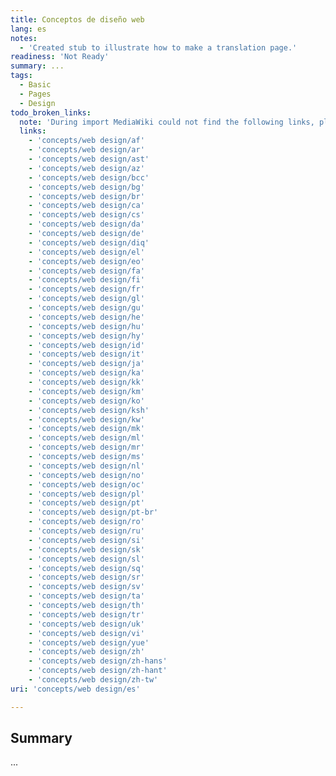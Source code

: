 ```yaml
---
title: Conceptos de diseño web
lang: es
notes:
  - 'Created stub to illustrate how to make a translation page.'
readiness: 'Not Ready'
summary: ...
tags:
  - Basic
  - Pages
  - Design
todo_broken_links:
  note: 'During import MediaWiki could not find the following links, please fix and adjust this list.'
  links:
    - 'concepts/web design/af'
    - 'concepts/web design/ar'
    - 'concepts/web design/ast'
    - 'concepts/web design/az'
    - 'concepts/web design/bcc'
    - 'concepts/web design/bg'
    - 'concepts/web design/br'
    - 'concepts/web design/ca'
    - 'concepts/web design/cs'
    - 'concepts/web design/da'
    - 'concepts/web design/de'
    - 'concepts/web design/diq'
    - 'concepts/web design/el'
    - 'concepts/web design/eo'
    - 'concepts/web design/fa'
    - 'concepts/web design/fi'
    - 'concepts/web design/fr'
    - 'concepts/web design/gl'
    - 'concepts/web design/gu'
    - 'concepts/web design/he'
    - 'concepts/web design/hu'
    - 'concepts/web design/hy'
    - 'concepts/web design/id'
    - 'concepts/web design/it'
    - 'concepts/web design/ja'
    - 'concepts/web design/ka'
    - 'concepts/web design/kk'
    - 'concepts/web design/km'
    - 'concepts/web design/ko'
    - 'concepts/web design/ksh'
    - 'concepts/web design/kw'
    - 'concepts/web design/mk'
    - 'concepts/web design/ml'
    - 'concepts/web design/mr'
    - 'concepts/web design/ms'
    - 'concepts/web design/nl'
    - 'concepts/web design/no'
    - 'concepts/web design/oc'
    - 'concepts/web design/pl'
    - 'concepts/web design/pt'
    - 'concepts/web design/pt-br'
    - 'concepts/web design/ro'
    - 'concepts/web design/ru'
    - 'concepts/web design/si'
    - 'concepts/web design/sk'
    - 'concepts/web design/sl'
    - 'concepts/web design/sq'
    - 'concepts/web design/sr'
    - 'concepts/web design/sv'
    - 'concepts/web design/ta'
    - 'concepts/web design/th'
    - 'concepts/web design/tr'
    - 'concepts/web design/uk'
    - 'concepts/web design/vi'
    - 'concepts/web design/yue'
    - 'concepts/web design/zh'
    - 'concepts/web design/zh-hans'
    - 'concepts/web design/zh-hant'
    - 'concepts/web design/zh-tw'
uri: 'concepts/web design/es'

---
```

## <span>Summary</span>

...